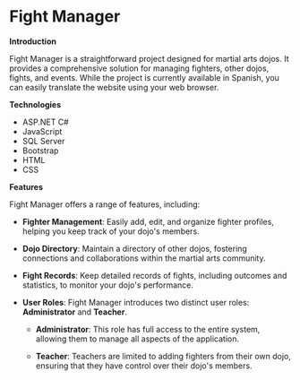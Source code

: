 
# Fight Manager

**Introduction**

Fight Manager is a straightforward project designed for martial arts dojos. It provides a comprehensive solution for managing fighters, other dojos, fights, and events. While the project is currently available in Spanish, you can easily translate the website using your web browser.

**Technologies**

- ASP.NET C#
- JavaScript
- SQL Server
- Bootstrap
- HTML
- CSS

**Features**

Fight Manager offers a range of features, including:

- **Fighter Management**: Easily add, edit, and organize fighter profiles, helping you keep track of your dojo's members.

- **Dojo Directory**: Maintain a directory of other dojos, fostering connections and collaborations within the martial arts community.

- **Fight Records**: Keep detailed records of fights, including outcomes and statistics, to monitor your dojo's performance.

- **User Roles**: Fight Manager introduces two distinct user roles: **Administrator** and **Teacher**. 

    - **Administrator**: This role has full access to the entire system, allowing them to manage all aspects of the application.
    
    - **Teacher**: Teachers are limited to adding fighters from their own dojo, ensuring that they have control over their dojo's members.
